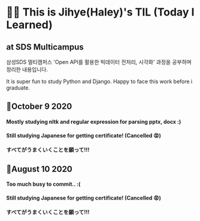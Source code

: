 # :woman_student: This is Jihye(Haley)'s TIL (Today I Learned) 

## at SDS Multicampus

삼성SDS 멀티캠퍼스 'Open API를 활용한 빅데이터 전처리, 시각화' 과정을 공부하며 정리한 내용입니다.

It is super fun to study Python and Django. Happy to face this work before i graduate.



## 🍭October 9 2020

#### Mostly studying nltk and regular expression for parsing pptx, docx :)

#### Still studying Japanese for getting certificate!  (Cancelled 😡)

#### すべてがうまくいくことを願って!!!




## 🦖August 10 2020

#### Too much busy to commit.. :( 

#### Still studying Japanese for getting certificate!  (Cancelled 😡)

#### すべてがうまくいくことを願って!!!





